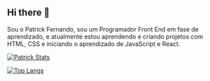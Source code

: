 ## Hi there 👋

Sou o Patrick Fernando, sou um Programador Front End em fase de aprendizado, e atualmente estou aprendendo e criando projetos com HTML, CSS e iniciando o aprendizado de JavaScript e React.

[![Patrick Stats](https://github-readme-stats.vercel.app/api?username=patrickfgs)](https://github.com/anuraghazra/github-readme-stats)

[![Top Langs](https://github-readme-stats.vercel.app/api/top-langs/?username=patrickfgs)](https://github.com/anuraghazra/github-readme-stats)
